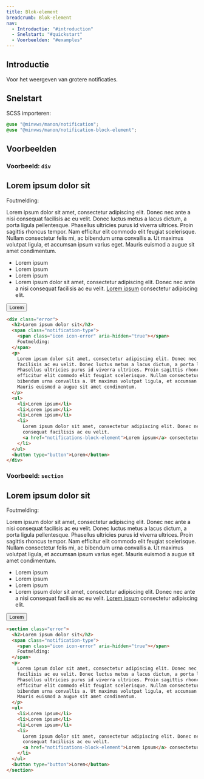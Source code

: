 ```yaml
---
title: Blok-element
breadcrumb: Blok-element
nav:
  - Introductie: "#introduction"
  - Snelstart: "#quickstart"
  - Voorbeelden: "#examples"
---
```


<h2 id="introduction">Introductie</h2>

Voor het weergeven van grotere notificaties.

<h2 id="quickstart">Snelstart</h2>

SCSS importeren:

```scss
@use "@minvws/manon/notification";
@use "@minvws/manon/notification-block-element";
```

<h2 id="examples">Voorbeelden</h2>

### Voorbeeld: `div`

<div class="error">
  <h2>Lorem ipsum dolor sit</h2>
  <span class="notification-type">
    <span class="icon icon-error" aria-hidden="true"></span>
    Foutmelding:
  </span>
  <p>
    Lorem ipsum dolor sit amet, consectetur adipiscing elit. Donec nec ante a nisi consequat
    facilisis ac eu velit. Donec luctus metus a lacus dictum, a porta ligula pellentesque.
    Phasellus ultricies purus id viverra ultrices. Proin sagittis rhoncus tempor. Nam
    efficitur elit commodo elit feugiat scelerisque. Nullam consectetur felis mi, ac
    bibendum urna convallis a. Ut maximus volutpat ligula, et accumsan ipsum varius eget.
    Mauris euismod a augue sit amet condimentum.
  </p>
  <ul>
    <li>Lorem ipsum</li>
    <li>Lorem ipsum</li>
    <li>Lorem ipsum</li>
    <li>
      Lorem ipsum dolor sit amet, consectetur adipiscing elit. Donec nec ante a nisi
      consequat facilisis ac eu velit.
      <a href="notifications-block-element">Lorem ipsum</a> consectetur adipiscing elit.
    </li>
  </ul>
  <button type="button">Lorem</button>
</div>

```html
<div class="error">
  <h2>Lorem ipsum dolor sit</h2>
  <span class="notification-type">
    <span class="icon icon-error" aria-hidden="true"></span>
    Foutmelding:
  </span>
  <p>
    Lorem ipsum dolor sit amet, consectetur adipiscing elit. Donec nec ante a nisi consequat
    facilisis ac eu velit. Donec luctus metus a lacus dictum, a porta ligula pellentesque.
    Phasellus ultricies purus id viverra ultrices. Proin sagittis rhoncus tempor. Nam
    efficitur elit commodo elit feugiat scelerisque. Nullam consectetur felis mi, ac
    bibendum urna convallis a. Ut maximus volutpat ligula, et accumsan ipsum varius eget.
    Mauris euismod a augue sit amet condimentum.
  </p>
  <ul>
    <li>Lorem ipsum</li>
    <li>Lorem ipsum</li>
    <li>Lorem ipsum</li>
    <li>
      Lorem ipsum dolor sit amet, consectetur adipiscing elit. Donec nec ante a nisi
      consequat facilisis ac eu velit.
      <a href="notifications-block-element">Lorem ipsum</a> consectetur adipiscing elit.
    </li>
  </ul>
  <button type="button">Lorem</button>
</div>
```

### Voorbeeld: `section`

<section class="error">
  <h2>Lorem ipsum dolor sit</h2>
  <span class="notification-type">
    <span class="icon icon-error" aria-hidden="true"></span>
    Foutmelding:
  </span>
  <p>
    Lorem ipsum dolor sit amet, consectetur adipiscing elit. Donec nec ante a nisi consequat
    facilisis ac eu velit. Donec luctus metus a lacus dictum, a porta ligula pellentesque.
    Phasellus ultricies purus id viverra ultrices. Proin sagittis rhoncus tempor. Nam
    efficitur elit commodo elit feugiat scelerisque. Nullam consectetur felis mi, ac
    bibendum urna convallis a. Ut maximus volutpat ligula, et accumsan ipsum varius eget.
    Mauris euismod a augue sit amet condimentum.
  </p>
  <ul>
    <li>Lorem ipsum</li>
    <li>Lorem ipsum</li>
    <li>Lorem ipsum</li>
    <li>
      Lorem ipsum dolor sit amet, consectetur adipiscing elit. Donec nec ante a nisi
      consequat facilisis ac eu velit.
      <a href="notifications-block-element">Lorem ipsum</a> consectetur adipiscing elit.
    </li>
  </ul>
  <button type="button">Lorem</button>
</section>

```html
<section class="error">
  <h2>Lorem ipsum dolor sit</h2>
  <span class="notification-type">
    <span class="icon icon-error" aria-hidden="true"></span>
    Foutmelding:
  </span>
  <p>
    Lorem ipsum dolor sit amet, consectetur adipiscing elit. Donec nec ante a nisi consequat
    facilisis ac eu velit. Donec luctus metus a lacus dictum, a porta ligula pellentesque.
    Phasellus ultricies purus id viverra ultrices. Proin sagittis rhoncus tempor. Nam
    efficitur elit commodo elit feugiat scelerisque. Nullam consectetur felis mi, ac
    bibendum urna convallis a. Ut maximus volutpat ligula, et accumsan ipsum varius eget.
    Mauris euismod a augue sit amet condimentum.
  </p>
  <ul>
    <li>Lorem ipsum</li>
    <li>Lorem ipsum</li>
    <li>Lorem ipsum</li>
    <li>
      Lorem ipsum dolor sit amet, consectetur adipiscing elit. Donec nec ante a nisi
      consequat facilisis ac eu velit.
      <a href="notifications-block-element">Lorem ipsum</a> consectetur adipiscing elit.
    </li>
  </ul>
  <button type="button">Lorem</button>
</section>
```
